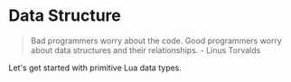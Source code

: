 # Data Structure

> Bad programmers worry about the code. Good programmers worry about data structures and their relationships. - Linus Torvalds

Let's get started with primitive Lua data types.
